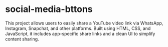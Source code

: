 # social-media-bttons
This project allows users to easily share a YouTube video link via WhatsApp, Instagram, Snapchat, and other platforms. Built using HTML, CSS, and JavaScript, it includes app-specific share links and a clean UI to simplify content sharing. 

